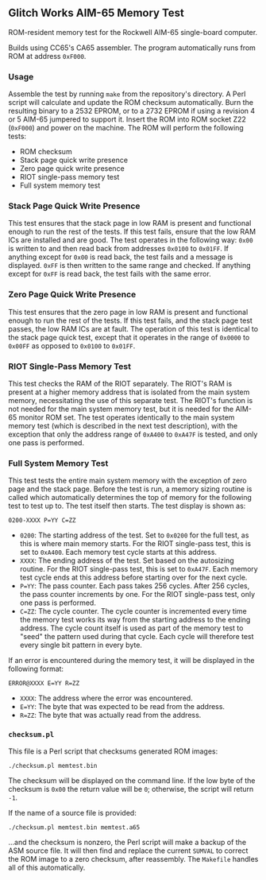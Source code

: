 Glitch Works AIM-65 Memory Test
-------------------------------

ROM-resident memory test for the Rockwell AIM-65 single-board computer.

Builds using CC65's CA65 assembler. The program automatically runs from ROM at address `0xF000`.

### Usage

Assemble the test by running `make` from the repository's directory. A Perl script will calculate and update the ROM checksum automatically. Burn the resulting binary to a 2532 EPROM, or to a 2732 EPROM if using a revision 4 or 5 AIM-65 jumpered to support it. Insert the ROM into ROM socket Z22 (`0xF000`) and power on the machine. The ROM will perform the following tests:

* ROM checksum
* Stack page quick write presence
* Zero page quick write presence
* RIOT single-pass memory test
* Full system memory test

### Stack Page Quick Write Presence

This test ensures that the stack page in low RAM is present and functional enough to run the rest of the tests. If this test fails, ensure that the low RAM ICs are installed and are good. The test operates in the following way: `0x00` is written to and then read back from addresses `0x0100` to `0x01FF`. If anything except for `0x00` is read back, the test fails and a message is displayed. `0xFF` is then written to the same range and checked. If anything except for `0xFF` is read back, the test fails with the same error.

### Zero Page Quick Write Presence

This test ensures that the zero page in low RAM is present and functional enough to run the rest of the tests. If this test fails, and the stack page test passes, the low RAM ICs are at fault. The operation of this test is identical to the stack page quick test, except that it operates in the range of `0x0000` to `0x00FF` as opposed to `0x0100` to `0x01FF`.

### RIOT Single-Pass Memory Test

This test checks the RAM of the RIOT separately. The RIOT's RAM is present at a higher memory address that is isolated from the main system memory, necessitating the use of this separate test. The RIOT's function is not needed for the main system memory test, but it is needed for the AIM-65 monitor ROM set. The test operates identically to the main system memory test (which is described in the next test description), with the exception that only the address range of `0xA400` to `0xA47F` is tested, and only one pass is performed.

### Full System Memory Test

This test tests the entire main system memory with the exception of zero page and the stack page. Before the test is run, a memory sizing routine is called which automatically determines the top of memory for the following test to test up to. The test itself then starts. The test display is shown as:

```
0200-XXXX P=YY C=ZZ
```

* `0200`: The starting address of the test. Set to `0x0200` for the full test, as this is where main memory starts. For the RIOT single-pass test, this is set to `0xA400`. Each memory test cycle starts at this address.
* `XXXX`: The ending address of the test. Set based on the autosizing routine. For the RIOT single-pass test, this is set to `0xA47F`. Each memory test cycle ends at this address before starting over for the next cycle.
* `P=YY`: The pass counter. Each pass takes 256 cycles. After 256 cycles, the pass counter increments by one. For the RIOT single-pass test, only one pass is performed.
* `C=ZZ`: The cycle counter. The cycle counter is incremented every time the memory test works its way from the starting address to the ending address. The cycle count itself is used as part of the memory test to "seed" the pattern used during that cycle. Each cycle will therefore test every single bit pattern in every byte.

If an error is encountered during the memory test, it will be displayed in the following format:

```
ERROR@XXXX E=YY R=ZZ
```

* `XXXX`: The address where the error was encountered.
* `E=YY`: The byte that was expected to be read from the address.
* `R=ZZ`: The byte that was actually read from the address.

### `checksum.pl`

This file is a Perl script that checksums generated ROM images:

```
./checksum.pl memtest.bin
```

The checksum will be displayed on the command line. If the low byte of the checksum is `0x00` the return value will be `0`; otherwise, the script will return `-1`.

If the name of a source file is provided:

```
./checksum.pl memtest.bin memtest.a65
```

...and the checksum is nonzero, the Perl script will make a backup of the ASM source file. It will then find and replace the current `SUMVAL` to correct the ROM image to a zero checksum, after reassembly. The `Makefile` handles all of this automatically.
